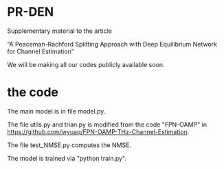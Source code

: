 # PR-DEN
Supplementary material to the article

“A Peaceman-Rachford Splitting Approach with Deep Equilibrium Network for Channel Estimation” 

We will be making all our codes publicly available soon.

# the code
The main model is in file model.py. 

The file utils.py and trian.py is modified from the code "FPN-OAMP" in https://github.com/wyuaq/FPN-OAMP-THz-Channel-Estimation.

The file test_NMSE.py computes the NMSE. 

The model is trained via "python train.py".
